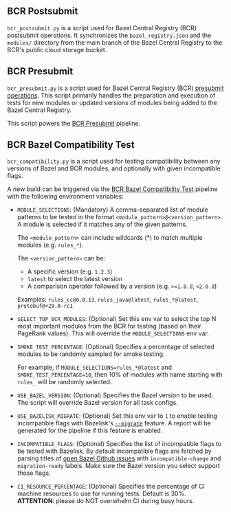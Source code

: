 ## BCR Postsubmit

`bcr_postsubmit.py` is a script used for Bazel Central Registry (BCR) postsubmit operations. It synchronizes the `bazel_registry.json` and the `modules/` directory from the main branch of the Bazel Central Registry to the BCR's public cloud storage bucket.

## BCR Presubmit

`bcr_presubmit.py` is a script used for Bazel Central Registry (BCR) [presubmit operations](https://github.com/bazelbuild/bazel-central-registry/blob/main/docs/README.md#presubmit). This script primarily handles the preparation and execution of tests for new modules or updated versions of modules being added to the Bazel Central Registry.

This script powers the [BCR Presubmit](https://buildkite.com/bazel/bcr-presubmit) pipeline.

## BCR Bazel Compatibility Test

`bcr_compatibility.py` is a script used for testing compatibility between any versions of Bazel and BCR modules, and optionally with given incompatible flags.

A new build can be triggered via the [BCR Bazel Compatibility Test](https://buildkite.com/bazel/bcr-bazel-compatibility-test) pipeline with the following environment variables:

* `MODULE_SELECTIONS`: (Mandatory) A comma-separated list of module patterns to be tested in the format `<module_pattern>@<version_pattern>`. A module is selected if it matches any of the given patterns.

    The `<module_pattern>` can include wildcards (*) to match multiple modules (e.g. `rules_*`).

    The `<version_pattern>` can be:

    - A specific version (e.g. `1.2.3`)
    - `latest` to select the latest version
    - A comparison operator followed by a version (e.g. `>=1.0.0`, `<2.0.0`)

    Examples: `rules_cc@0.0.13,rules_java@latest`, `rules_*@latest`, `protobuf@<29.0-rc1`

* `SELECT_TOP_BCR_MODULES`: (Optional) Set this env var to select the top N most important modules from the BCR for testing (based on their PageRank values). This will override the `MODULE_SELECTIONS` env var.

* `SMOKE_TEST_PERCENTAGE`: (Optional) Specifies a percentage of selected modules to be randomly sampled for smoke testing.

    For example, if `MODULE_SELECTIONS=rules_*@latest` and `SMOKE_TEST_PERCENTAGE=10`, then 10% of modules with name starting with `rules_` will be randomly selected.

* `USE_BAZEL_VERSION`: (Optional) Specifies the Bazel version to be used. The script will override Bazel version for all task configs.

* `USE_BAZELISK_MIGRATE`: (Optional) Set this env var to `1` to enable testing incompatible flags with Bazelisk's [`--migrate`](https://github.com/bazelbuild/bazelisk?tab=readme-ov-file#--migrate) feature. A report will be generated for the pipeline if this feature is enabled.

* `INCOMPATIBLE_FLAGS`: (Optional) Specifies the list of incompatible flags to be tested with Bazelisk. By default incompatible flags are fetched by parsing titles of [open Bazel Github issues](https://github.com/bazelbuild/bazel/issues?q=is%3Aopen+is%3Aissue+label%3Aincompatible-change+label%3Amigration-ready) with `incompatible-change` and `migration-ready` labels. Make sure the Bazel version you select support those flags.

* `CI_RESOURCE_PERCENTAGE`: (Optional) Specifies the percentage of CI machine resources to use for running tests. Default is 30%. **ATTENTION**: please do NOT overwhelm CI during busy hours.
